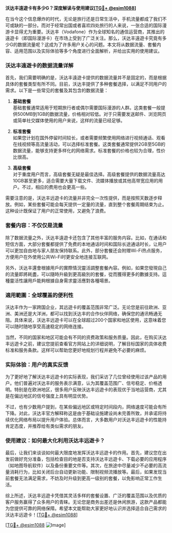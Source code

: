 **沃达丰遠遊卡有多少G？深度解读与使用建议[[TG💪+ @esim1088](https://t.me/s/esim1088)]**

在当今这个信息爆炸的时代，无论是旅行还是日常生活中，手机流量都成了我们不可或缺的一部分。而对于经常出国或者喜欢四处旅行的人来说，一张合适的国际漫游卡显得尤为重要。沃达丰（Vodafone）作为全球知名的通信运营商，其推出的遠遊卡（即国际漫游卡）在市场上受到了广泛关注。那么，沃达丰遠遊卡究竟有多少G的数据流量呢？这成为了许多用户关心的问题。本文将从数据流量、套餐内容、适用范围以及实际体验等多个角度进行全面解析，并给出实用的使用建议。

### 沃达丰遠遊卡的数据流量详解

首先，我们需要明确的是，沃达丰遠遊卡提供的数据流量并不是固定的，而是根据具体的套餐类型有所不同。目前，沃达丰提供了多种套餐选择，以满足不同用户的需求。以下是一些常见的套餐及其包含的数据流量：

1. **基础套餐**  
   基础套餐通常适用于短期旅行者或偶尔需要国际漫游的人群。这类套餐一般提供500MB到1GB的数据流量，价格相对较低。对于只需要发送邮件、浏览网页或简单社交媒体使用的用户来说，这样的流量已经足够。

2. **标准套餐**  
   如果您计划在国外停留时间较长，或者需要频繁使用网络进行视频通话、观看在线视频等高流量活动，可以选择标准套餐。这类套餐通常提供2GB至5GB的数据流量，能够支持更多样化的网络需求。标准套餐的价格也较为合理，性价比很高。

3. **高级套餐**  
   对于重度用户而言，高级套餐无疑是最佳选择。高级套餐提供的数据流量高达10GB甚至更多，适合需要大量下载文件、流媒体播放或其他高带宽应用的用户。不过，相应的费用也会更高一些。

需要注意的是，沃达丰远遊卡的流量并非完全一次性提供，而是按照天数逐步释放。例如，某些套餐可能会每天提供一定量的流量，直到整个套餐周期结束为止。这种设计既保证了用户的正常使用，又避免了浪费。

### 套餐内容：不仅仅是流量

除了数据流量之外，沃达丰遠遊卡还包含了其他丰富的服务内容。比如，在通话和短信方面，大部分套餐都提供了免费的本地通话时间和国际长途通话时长，让用户可以更加自由地与家人朋友保持联系。此外，部分套餐还会附赠Wi-Fi热点服务，方便用户在外使用公共Wi-Fi时更安全地连接互联网。

另外，沃达丰還會根據用戶的實際情況靈活調整套餐內容。例如，如果您發現自己的流量即將耗盡，可以隨時升級到更高級別的套餐，從而獲得更多的數據支持。這種靈活性讓用戶能夠根據自身需求靈活應對各種場景。

### 適用範圍：全球覆盖的便利性

沃达丰作为一家跨国企业，其远遊卡的覆盖范围非常广泛。无论您是前往欧洲、亚洲、美洲还是大洋洲，都可以找到沃达丰的合作伙伴网络，确保您的通讯畅通无阻。具体来说，沃达丰远遊卡可以在全球超过200个国家和地区使用，这意味着您可以随时随地享受高速稳定的网络连接。

当然，不同的国家和地区可能会有不同的资费政策和服务质量。因此，在购买沃达丰远遊卡之前，建议您提前查看官方网站上的详细说明，了解目标国家的具体收费标准和服务条款。这样可以帮助您更好地规划行程并避免不必要的麻烦。

### 实际体验：用户的真实反馈

为了更好地了解沃达丰远遊卡的实际表现，我们采访了几位曾经使用过该产品的用户。他们普遍对沃达丰的服务表示满意，认为其覆盖范围广、信号稳定、价格透明。特别是在欧洲地区，很多用户反映沃达丰远遊卡的表现优于当地运营商，尤其是在偏远地区的信号强度上具有明显优势。

不过，也有少数用户提到，在某些偏远地区或特定时间段内，网络速度可能会有所下降。对此，沃达丰官方解释称这是由于基础设施建设尚未完善所致，并承诺将持续优化网络布局以提升用户体验。总体而言，大多数用户对沃达丰远遊卡的性能持肯定态度，并推荐给有类似需求的朋友。

### 使用建议：如何最大化利用沃达丰远遊卡？

最后，让我们来谈谈如何最大限度地发挥沃达丰远遊卡的作用。首先，建议您在出发前做好充分准备，包括检查目的地是否支持沃达丰远遊卡、下载必要的应用程序（如地图导航软件）以及备份重要文件等。其次，在旅途中尽量减少不必要的高流量消耗行为，比如关闭后台自动更新功能、限制视频流播放等。最后，如果发现当前套餐无法满足需求，不妨及时升级到更高一级别的套餐，以免影响正常工作生活。

综上所述，沃达丰远遊卡凭借其灵活多样的套餐设置、广泛的覆盖范围以及优质的客户服务赢得了众多用户的青睐。无论您是商务出差还是休闲旅游，这款产品都能为您提供可靠的网络保障。希望本文能帮助大家更好地认识并选择适合自己需求的沃达丰远遊卡！[[TG💪+ @esim1088](https://t.me/s/esim1088)] 

[[TG💪+ @esim1088](https://t.me/s/esim1088) ![Image](https://i.postimg.cc/4NQfJmqS/Snipaste-2025-05-13-00-14-12.png)]